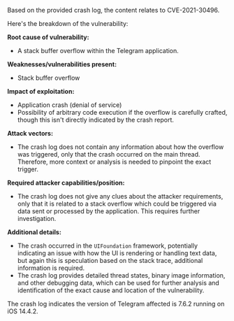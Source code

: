 Based on the provided crash log, the content relates to CVE-2021-30496.

Here's the breakdown of the vulnerability:

**Root cause of vulnerability:**
- A stack buffer overflow within the Telegram application.

**Weaknesses/vulnerabilities present:**
- Stack buffer overflow

**Impact of exploitation:**
- Application crash (denial of service)
- Possibility of arbitrary code execution if the overflow is carefully crafted, though this isn't directly indicated by the crash report.

**Attack vectors:**
- The crash log does not contain any information about how the overflow was triggered, only that the crash occurred on the main thread. Therefore, more context or analysis is needed to pinpoint the exact trigger.

**Required attacker capabilities/position:**
- The crash log does not give any clues about the attacker requirements, only that it is related to a stack overflow which could be triggered via data sent or processed by the application. This requires further investigation.

**Additional details:**
- The crash occurred in the `UIFoundation` framework, potentially indicating an issue with how the UI is rendering or handling text data, but again this is speculation based on the stack trace, additional information is required.
- The crash log provides detailed thread states, binary image information, and other debugging data, which can be used for further analysis and identification of the exact cause and location of the vulnerability.

The crash log indicates the version of Telegram affected is 7.6.2 running on iOS 14.4.2.